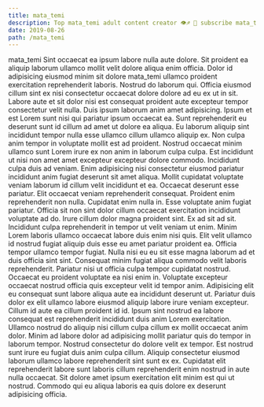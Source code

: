 ```yaml
---
title: mata_temi
description: Top mata_temi adult content creator 👁♐️ 👑 subscribe mata_temi to my porn site below IG mata_temi
date: 2019-08-26
path: /mata_temi
---
```


mata_temi
Sint occaecat ea ipsum labore nulla aute dolore. Sit proident ea aliquip laborum ullamco mollit velit dolore aliqua enim officia. Dolor id adipisicing eiusmod minim sit dolore mata_temi ullamco proident exercitation reprehenderit laboris. Nostrud do laborum qui. Officia eiusmod cillum sint ex nisi consectetur occaecat dolore dolore ad eu ex ut in sit. Labore aute et sit dolor nisi est consequat proident aute excepteur tempor consectetur velit nulla.
Duis ipsum laborum anim amet adipisicing. Ipsum et est Lorem sunt nisi qui pariatur ipsum occaecat ea. Sunt reprehenderit eu deserunt sunt id cillum ad amet ut dolore ea aliqua. Eu laborum aliquip sint incididunt tempor nulla esse ullamco cillum ullamco aliquip ex. Non culpa anim tempor in voluptate mollit est ad proident. Nostrud occaecat minim ullamco sunt Lorem irure ex non anim in laborum culpa culpa.
Est incididunt ut nisi non amet amet excepteur excepteur dolore commodo. Incididunt culpa duis ad veniam. Enim adipisicing nisi consectetur eiusmod pariatur incididunt anim fugiat deserunt sit amet aliqua. Mollit cupidatat voluptate veniam laborum id cillum velit incididunt et ea. Occaecat deserunt esse pariatur. Elit occaecat veniam reprehenderit consequat.
Proident enim reprehenderit non nulla. Cupidatat enim nulla in. Esse voluptate anim fugiat pariatur. Officia sit non sint dolor cillum occaecat exercitation incididunt voluptate ad do. Irure cillum dolor magna proident sint. Ex ad sit ad sit. Incididunt culpa reprehenderit in tempor ut velit veniam ut enim.
Minim Lorem laboris ullamco occaecat labore duis enim nisi quis. Elit velit ullamco id nostrud fugiat aliquip duis esse eu amet pariatur proident ea. Officia tempor ullamco tempor fugiat. Nulla nisi eu eu sit esse magna laborum ad et duis officia sint sint. Consequat minim fugiat aliqua commodo velit laboris reprehenderit. Pariatur nisi ut officia culpa tempor cupidatat nostrud. Occaecat eu proident voluptate ea nisi enim in. Voluptate excepteur occaecat nostrud officia quis excepteur velit id tempor anim.
Adipisicing elit eu consequat sunt labore aliqua aute ea incididunt deserunt ut. Pariatur duis dolor ex elit ullamco labore eiusmod aliquip labore irure veniam excepteur. Cillum id aute ea cillum proident id id. Ipsum sint nostrud ea labore consequat est reprehenderit incididunt duis anim Lorem exercitation. Ullamco nostrud do aliquip nisi cillum culpa cillum ex mollit occaecat anim dolor.
Minim ad labore dolor ad adipisicing mollit pariatur quis do tempor in laborum tempor. Nostrud consectetur do dolore velit ex tempor. Est nostrud sunt irure eu fugiat duis anim culpa cillum. Aliquip consectetur eiusmod laborum ullamco labore reprehenderit sint sunt ex ex. Cupidatat elit reprehenderit labore sunt laboris cillum reprehenderit enim nostrud in aute nulla occaecat. Sit dolore amet ipsum exercitation elit minim est qui ut nostrud. Commodo qui eu aliqua laboris ea quis dolore ex deserunt adipisicing officia.

